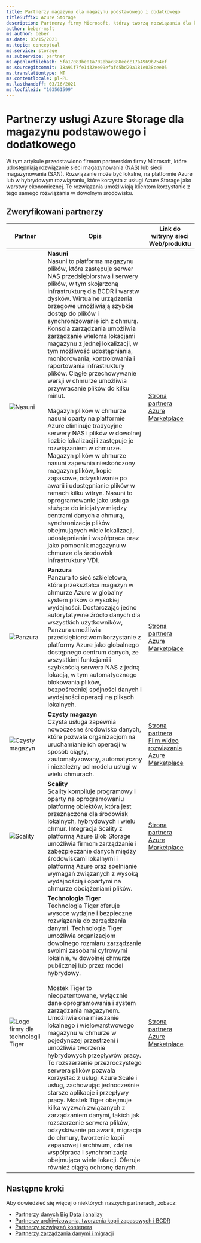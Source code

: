 ```yaml
---
title: Partnerzy magazynu dla magazynu podstawowego i dodatkowego
titleSuffix: Azure Storage
description: Partnerzy firmy Microsoft, którzy tworzą rozwiązania dla klientów z magazynem podstawowym i pomocniczym w usłudze Azure Storage
author: beber-msft
ms.author: beber
ms.date: 03/15/2021
ms.topic: conceptual
ms.service: storage
ms.subservice: partner
ms.openlocfilehash: 5fa17083be01a702ebac888eecc17a4969b754ef
ms.sourcegitcommit: 18a91f7fe1432ee09efafd5bd29a181e038cee05
ms.translationtype: MT
ms.contentlocale: pl-PL
ms.lasthandoff: 03/16/2021
ms.locfileid: "103561599"
---
```

# <a name="azure-storage-partners-for-primary-and-secondary-storage"></a>Partnerzy usługi Azure Storage dla magazynu podstawowego i dodatkowego

W tym artykule przedstawiono firmom partnerskim firmy Microsoft, które udostępniają rozwiązanie sieci magazynowania (NAS) lub sieci magazynowania (SAN). Rozwiązanie może być lokalne, na platformie Azure lub w hybrydowym rozwiązaniu, które korzysta z usługi Azure Storage jako warstwy ekonomicznej. Te rozwiązania umożliwiają klientom korzystanie z tego samego rozwiązania w dowolnym środowisku.

## <a name="verified-partners"></a>Zweryfikowani partnerzy

| Partner | Opis | Link do witryny sieci Web/produktu |
| ------- | ----------- | -------------------- |
| ![Nasuni](./media/nasuni-logo.png) |**Nasuni**<br>Nasuni to platforma magazynu plików, która zastępuje serwer NAS przedsiębiorstwa i serwery plików, w tym skojarzoną infrastrukturę dla BCDR i warstw dysków. Wirtualne urządzenia brzegowe umożliwiają szybkie dostęp do plików i synchronizowanie ich z chmurą. Konsola zarządzania umożliwia zarządzanie wieloma lokacjami magazynu z jednej lokalizacji, w tym możliwość udostępniania, monitorowania, kontrolowania i raportowania infrastruktury plików. Ciągłe przechowywanie wersji w chmurze umożliwia przywracanie plików do kilku minut.<br><br>Magazyn plików w chmurze nasuni oparty na platformie Azure eliminuje tradycyjne serwery NAS i plików w dowolnej liczbie lokalizacji i zastępuje je rozwiązaniem w chmurze. Magazyn plików w chmurze nasuni zapewnia nieskończony magazyn plików, kopie zapasowe, odzyskiwanie po awarii i udostępnianie plików w ramach kilku witryn. Nasuni to oprogramowanie jako usługa służące do inicjatyw między centrami danych a chmurą, synchronizacja plików obejmujących wiele lokalizacji, udostępnianie i współpraca oraz jako pomocnik magazynu w chmurze dla środowisk infrastruktury VDI.|[Strona partnera](https://www.nasuni.com/partner/microsoft/)<br>[Azure Marketplace](https://azuremarketplace.microsoft.com/marketplace/apps/nasunicorporation.nasuni)|
| ![Panzura](./media/panzura-logo.png) |**Panzura**<br>Panzura to sieć szkieletowa, która przekształca magazyn w chmurze Azure w globalny system plików o wysokiej wydajności. Dostarczając jedno autorytatywne źródło danych dla wszystkich użytkowników, Panzura umożliwia przedsiębiorstwom korzystanie z platformy Azure jako globalnego dostępnego centrum danych, ze wszystkimi funkcjami i szybkością serwera NAS z jedną lokacją, w tym automatycznego blokowania plików, bezpośredniej spójności danych i wydajności operacji na plikach lokalnych. |[Strona partnera](https://panzura.com/partners/microsoft-azure/)<br>[Azure Marketplace](https://azuremarketplace.microsoft.com/marketplace/apps/panzura-file-system.panzura-freedom-filer)|
| ![Czysty magazyn](./media/pure-logo.png) |**Czysty magazyn**<br>Czysta usługa zapewnia nowoczesne środowisko danych, które pozwala organizacjom na uruchamianie ich operacji w sposób ciągły, zautomatyzowany, automatyczny i niezależny od modelu usługi w wielu chmurach.|[Strona partnera](https://www.purestorage.com/company/technology-partners/microsoft.html)<br>[Film wideo rozwiązania](https://azure.microsoft.com/resources/videos/pure-storage-overview)<br>[Azure Marketplace](https://azuremarketplace.microsoft.com/marketplace/apps/purestoragemarketplaceadmin.cbs_license_offer)|
| ![Scality](./media/scality-logo.png) |**Scality**<br>Scality kompiluje programowy i oparty na oprogramowaniu platformę obiektów, która jest przeznaczona dla środowisk lokalnych, hybrydowych i wielu chmur. Integracja Scality z platformą Azure Blob Storage umożliwia firmom zarządzanie i zabezpieczanie danych między środowiskami lokalnymi i platformą Azure oraz spełnianie wymagań związanych z wysoką wydajnością i opartymi na chmurze obciążeniami plików. |[Strona partnera](https://www.scality.com/partners/azure/)<br>[Azure Marketplace](https://azuremarketplace.microsoft.com/marketplace/apps/scality.scalityconnecthourly?tab=Overview)|
| ![Logo firmy dla technologii Tiger](./media/tiger-logo.png) |**Technologia Tiger**<br>Technologia Tiger oferuje wysoce wydajne i bezpieczne rozwiązania do zarządzania danymi. Technologia Tiger umożliwia organizacjom dowolnego rozmiaru zarządzanie swoimi zasobami cyfrowymi lokalnie, w dowolnej chmurze publicznej lub przez model hybrydowy. <br><br> Mostek Tiger to nieopatentowane, wyłącznie dane oprogramowania i system zarządzania magazynem. Umożliwia ona mieszanie lokalnego i wielowarstwowego magazynu w chmurze w pojedynczej przestrzeni i umożliwia tworzenie hybrydowych przepływów pracy. To rozszerzenie przezroczystego serwera plików pozwala korzystać z usługi Azure Scale i usług, zachowując jednocześnie starsze aplikacje i przepływy pracy. Mostek Tiger obejmuje kilka wyzwań związanych z zarządzaniem danymi, takich jak rozszerzenie serwera plików, odzyskiwanie po awarii, migracja do chmury, tworzenie kopii zapasowej i archiwum, zdalna współpraca i synchronizacja obejmująca wiele lokacji. Oferuje również ciągłą ochronę danych. |[Strona partnera](https://www.tiger-technology.com/partners/microsoft-azure/)<br>[Azure Marketplace](https://azuremarketplace.microsoft.com/marketplace/apps/tiger-technology.tigerbridge_vm)|

## <a name="next-steps"></a>Następne kroki

Aby dowiedzieć się więcej o niektórych naszych partnerach, zobacz:

- [Partnerzy danych Big Data i analizy](..\analytics\partner-overview.md)
- [Partnerzy archiwizowania, tworzenia kopii zapasowych i BCDR](..\backup-archive-disaster-recovery\partner-overview.md)
- [Partnerzy rozwiązań kontenera](..\container-solutions\partner-overview.md)
- [Partnerzy zarządzania danymi i migracji](..\data-management\partner-overview.md)